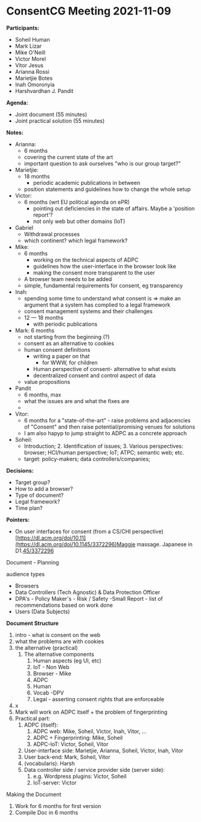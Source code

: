 # ConsentCG Meeting 2021-11-09

**Participants:**

* Soheil Human
* Mark Lizar
* Mike O'Neill
* Victor Morel
* Vitor Jesus
* Arianna Rossi
* Marietjie Botes
* Inah Omoronyia
* Harshvardhan J. Pandit

**Agenda:**

* Joint document (55 minutes)
* Joint practical solution (55 minutes)

**Notes:**

* Arianna:
  * 6 months
  * covering the current state of the art
  * important question to ask ourselves "who is our group target?"
* Marietjie:
  * 18 months
    * periodic academic publications in between
  * position statements and guidelines how to change the whole setup
* Victor:
  * 6 months (wrt EU political agenda on ePR)
    * pointing out deficiencies in the state of affairs. Maybe a 'position report'?
    * not only web but other domains (IoT)
* Gabriel
  * Withdrawal processes
  * which continent? which legal framework?
* Mike:
  * 6 months
    * working on the technical aspects of ADPC
    * guidelines how the user-interface in the browser look like
    * making the consent more transparent to the user
  * A browser team needs to be added
  * simple, fundamental requirements for consent, eg transparency
* Inah:
  * spending some time to understand what consent is => make an argument that a system has complied to a legal framework
  * consent management systems and their challenges
  * 12 — 18 months
    * with periodic publications
* Mark: 6 months
  * not starting from the beginning (?)
  * consent as an alternative to cookies
  * human consent definitions
    * writing a paper on that
      * for WWW, for children
    * Human perspective of consent- alternative to what exists
    * decentralized consent and control aspect of data
  * value propositions
* Pandit
  * 6 months, max
  * what the issues are and what the fixes are
  * 
* Vitor:
  * 6 months for a "state-of-the-art" - raise problems and adjacencies of "Consent" and then raise potential/promising venues for solutions
  * I am also hapyp to jump straight to ADPC as a concrete approach
* Soheil:
  * Introduction; 2. Identification of issues; 3. Various perspectives: browser; HCI/human perspective; IoT; ATPC; semantic web; etc.
  * target: policy-makers; data controllers/companies;

**Decisions:**

* Target group?
* How to add a browser?
* Type of document?
* Legal framework?
* Time plan?

**Pointers:**

* On user interfaces for consent (from a CS/CHI perspective) [https://dl.acm.org/doi/10.11](https://dl.acm.org/doi/10.1145/3372296)Maggie massage. Japanese in D1.[45/3372296](https://dl.acm.org/doi/10.1145/3372296)

Document - Planning

audience types

* Browsers
* Data Controllers (Tech Agnostic) & Data Protection Officer
* DPA's - Policy Maker's - Risk / Safety -Small Report - list of recommendations based on work done
* Users (Data Subjects)

**Document Structure**

1. intro - what is consent on the web
2. what the problems are with cookies
3. the alternative (practical)
   1. The alternative components
      1. Human aspects (eg UI, etc)
      2. IoT - Non Web
      3. Browser - Mike
      4. ADPC
      5. Human
      6. Vocab -DPV
      7. Legal - asserting consent rights that are enforceable
4. x
5. Mark will work on ADPC itself + the problem of fingerprinting
6. Practical part:
   1. ADPC (itself):
      1. ADPC web: Mike, Soheil, Victor, Inah, Vitor, ...
      2. ADPC + Fingerprinting: Mike, Soheil
      3. ADPC-IoT: Victor, Soheil, Vitor
   2. User-interface side: Marietjie, Arianna, Soheil, Victor, Inah, Vitor
   3. User back-end: Mark, Soheil, Vitor
   4. (vocabularis): Harsh
   5. Data controller side / service provider side (server side):
      1. e.g. Wordpress plugins: Victor, Soheil
      2. IoT-server: Victor

Making the Document

1. Work for 6 months for first version
2. Compile Doc in 6 months
